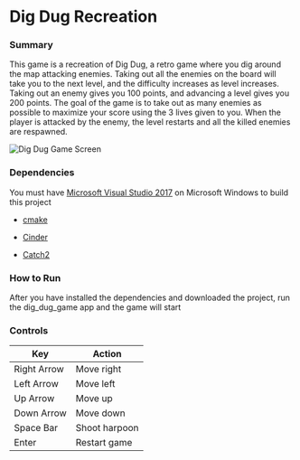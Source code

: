 # Dig Dug Recreation

### Summary

This game is a recreation of Dig Dug, a retro game where you dig around the map attacking enemies.  Taking out all the enemies on the board will take you to the next level, and the difficulty increases as level increases.  Taking out an enemy gives you 100 points, and advancing a level gives you 200 points.  The goal of the game is to take out as many enemies as possible to maximize your score using the 3 lives given to you.  When the player is attacked by the enemy, the level restarts and all the killed enemies are respawned.

![Dig Dug Game Screen](https://drive.google.com/uc?export=download&id=1YJ57OVDWOPv36NuOdsw9NVtbl-HkzYUC)

### Dependencies

You must have [Microsoft Visual Studio 2017](https://visualstudio.microsoft.com/vs/older-downloads/) on Microsoft Windows to build this project

* [cmake](https://cmake.org/download/)

* [Cinder](https://libcinder.org/download)

* [Catch2](https://github.com/catchorg/Catch2)

### How to Run

After you have installed the dependencies and downloaded the project, run the dig_dug_game app and the game will start

### Controls

Key | Action
-----|--------
Right Arrow | Move right
Left Arrow | Move left
Up Arrow | Move up
Down Arrow | Move down
Space Bar | Shoot harpoon
Enter | Restart game
